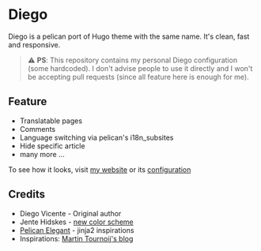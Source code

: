 # Diego

Diego is a pelican port of Hugo theme with the same name. It's clean, fast and
responsive.

> :warning: **PS**: This repository contains my personal Diego configuration
> (some hardcoded). I don't advise people to use it directly and I won't be
> accepting pull requests (since all feature here is enough for me).

## Feature

- Translatable pages
- Comments
- Language switching via pelican's i18n_subsites
- Hide specific article
- many more ...

To see how it looks, visit [my website][my-web] or its [configuration][sc]

## Credits

- Diego Vicente - Original author
- Jente Hidskes - [new color scheme](https://github.com/Hjdskes/diego-hugo-theme)
- [Pelican Elegant](https://github.com/Pelican-Elegant/elegant) - jinja2 inspirations
- Inspirations: [Martin Tournoij's blog](https://www.arp242.net/)

[my-web]: https://azzamsa.com/
[sc]: github.com/azzamsa/azzamsa.github.io
